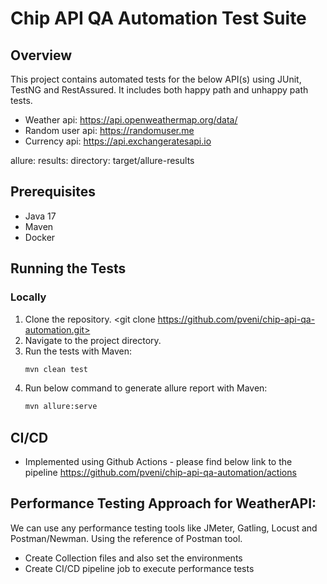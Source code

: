 # Chip API QA Automation Test Suite

## Overview
This project contains automated tests for the below API(s) using JUnit, TestNG and RestAssured. It includes both happy path and unhappy path tests.

- Weather api: https://api.openweathermap.org/data/
- Random user api: https://randomuser.me
- Currency api: https://api.exchangeratesapi.io

allure:
results:
directory: target/allure-results

## Prerequisites
- Java 17
- Maven
- Docker

## Running the Tests

### Locally
1. Clone the repository. <git clone https://github.com/pveni/chip-api-qa-automation.git>
2. Navigate to the project directory.
3. Run the tests with Maven:
   ```bash
   mvn clean test
4. Run below command to generate allure report with Maven:
   ```bash
   mvn allure:serve

## CI/CD
- Implemented using Github Actions - please find below link to the pipeline 
   <https://github.com/pveni/chip-api-qa-automation/actions>
   
## Performance Testing Approach for WeatherAPI:
We can use any performance testing tools like JMeter, Gatling, Locust and Postman/Newman.
Using the reference of Postman tool.
- Create Collection files and also set the environments
- Create CI/CD pipeline job to execute performance tests